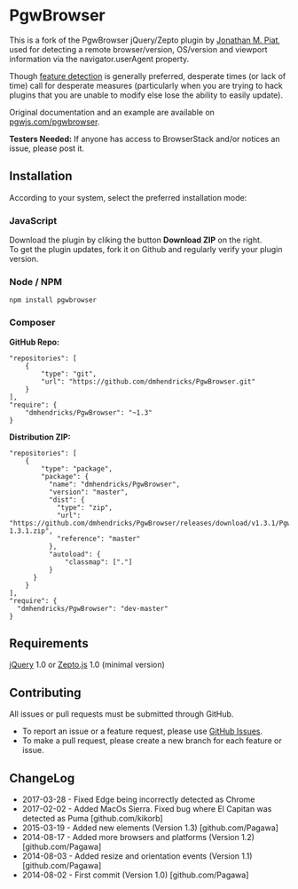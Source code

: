 # PgwBrowser

This is a fork of the PgwBrowser jQuery/Zepto plugin by [Jonathan M. Piat](github.com/jonathan-piat), used for detecting a remote browser/version, OS/version and viewport information via the navigator.userAgent property.

Though [feature detection](https://learn.jquery.com/code-organization/feature-browser-detection/) is generally preferred, desperate times (or lack of time) call for desperate measures (particularly when you are trying to hack plugins that you are unable to modify else lose the ability to easily update).

Original documentation and an example are available on [pgwjs.com/pgwbrowser](http://pgwjs.com/pgwbrowser/).

**Testers Needed:** If anyone has access to BrowserStack and/or notices an issue, please post it.

## Installation

According to your system, select the preferred installation mode:

### JavaScript

Download the plugin by cliking the button **Download ZIP** on the right.  
To get the plugin updates, fork it on Github and regularly verify your plugin version.

### Node / NPM

    npm install pgwbrowser

### Composer

**GitHub Repo:**

	"repositories": [
	    {
	        "type": "git",
	        "url": "https://github.com/dmhendricks/PgwBrowser.git"
	    }
	],
	"require": {
	    "dmhendricks/PgwBrowser": "~1.3"
	}

**Distribution ZIP:**

	"repositories": [
	    {
    	    "type": "package",
	        "package": {
	          "name": "dmhendricks/PgwBrowser",
	          "version": "master",
	          "dist": {
	            "type": "zip",
	            "url": "https://github.com/dmhendricks/PgwBrowser/releases/download/v1.3.1/PgwBrowser-1.3.1.zip",
	            "reference": "master"
	          },
	          "autoload": {
	              "classmap": ["."]
	          }
	      }
	    }
	],
	"require": {
	  "dmhendricks/PgwBrowser": "dev-master"
	}


## Requirements

[jQuery](https://jquery.com/) 1.0 or [Zepto.js](http://zeptojs.com/) 1.0 (minimal version)

Contributing
---------

All issues or pull requests must be submitted through GitHub.

* To report an issue or a feature request, please use [GitHub Issues](https://github.com/dmhendricks/PgwBrowser/issues).
* To make a pull request, please create a new branch for each feature or issue.

ChangeLog
---------

* 2017-03-28 - Fixed Edge being incorrectly detected as Chrome
* 2017-02-02 - Added MacOs Sierra. Fixed bug where El Capitan was detected as Puma [github.com/kikorb]
* 2015-03-19 - Added new elements (Version 1.3) [github.com/Pagawa]
* 2014-08-17 - Added more browsers and platforms (Version 1.2) [github.com/Pagawa]
* 2014-08-03 - Added resize and orientation events (Version 1.1) [github.com/Pagawa]
* 2014-08-02 - First commit (Version 1.0) [github.com/Pagawa]
